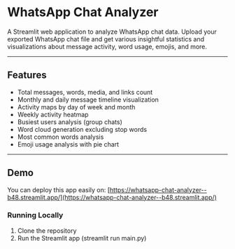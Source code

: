 # WhatsApp Chat Analyzer

A Streamlit web application to analyze WhatsApp chat data. Upload your exported WhatsApp chat file and get various insightful statistics and visualizations about message activity, word usage, emojis, and more.

---

## Features

- Total messages, words, media, and links count
- Monthly and daily message timeline visualization
- Activity maps by day of week and month
- Weekly activity heatmap
- Busiest users analysis (group chats)
- Word cloud generation excluding stop words
- Most common words analysis
- Emoji usage analysis with pie chart

---

## Demo

You can deploy this app easily on: 
[https://whatsapp-chat-analyzer--b48.streamlit.app/](https://whatsapp-chat-analyzer--b48.streamlit.app/)

### Running Locally
1. Clone the repository
2. Run the Streamlit app (streamlit run main.py)
